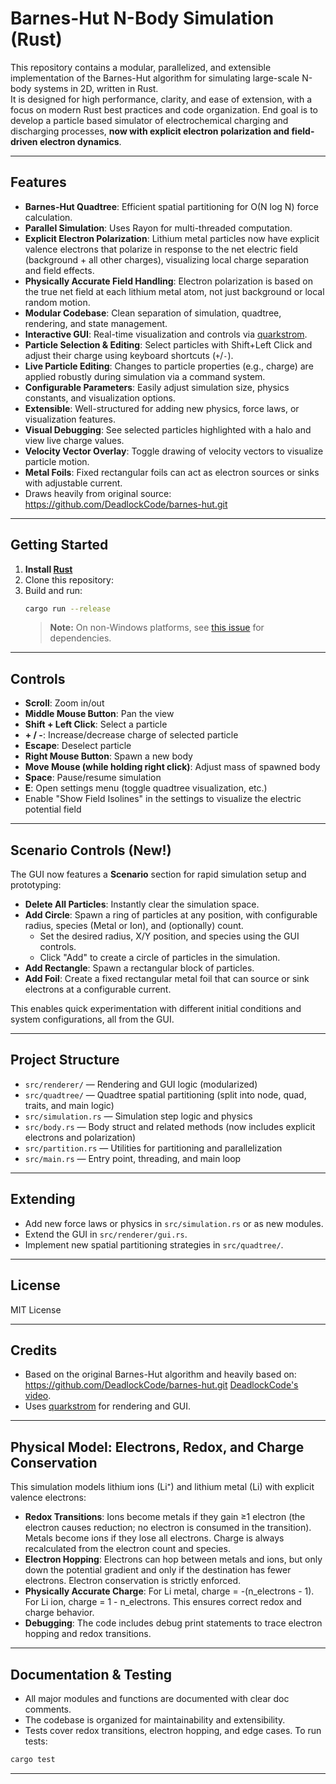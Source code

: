 # Barnes-Hut N-Body Simulation (Rust)

This repository contains a modular, parallelized, and extensible implementation of the Barnes-Hut algorithm for simulating large-scale N-body systems in 2D, written in Rust.  
It is designed for high performance, clarity, and ease of extension, with a focus on modern Rust best practices and code organization.
End goal is to develop a particle based simulator of electrochemical charging and discharging processes, **now with explicit electron polarization and field-driven electron dynamics**.

---

## Features

- **Barnes-Hut Quadtree**: Efficient spatial partitioning for O(N log N) force calculation.
- **Parallel Simulation**: Uses Rayon for multi-threaded computation.
- **Explicit Electron Polarization**: Lithium metal particles now have explicit valence electrons that polarize in response to the net electric field (background + all other charges), visualizing local charge separation and field effects.
- **Physically Accurate Field Handling**: Electron polarization is based on the true net field at each lithium metal atom, not just background or local random motion.
- **Modular Codebase**: Clean separation of simulation, quadtree, rendering, and state management.
- **Interactive GUI**: Real-time visualization and controls via [quarkstrom](https://github.com/DeadlockCode/quarkstrom).
- **Particle Selection & Editing**: Select particles with Shift+Left Click and adjust their charge using keyboard shortcuts (`+`/`-`).
- **Live Particle Editing**: Changes to particle properties (e.g., charge) are applied robustly during simulation via a command system.
- **Configurable Parameters**: Easily adjust simulation size, physics constants, and visualization options.
- **Extensible**: Well-structured for adding new physics, force laws, or visualization features.
- **Visual Debugging**: See selected particles highlighted with a halo and view live charge values.
- **Velocity Vector Overlay**: Toggle drawing of velocity vectors to visualize particle motion.
- **Metal Foils**: Fixed rectangular foils can act as electron sources or sinks with adjustable current.
- Draws heavily from original source: https://github.com/DeadlockCode/barnes-hut.git

---

## Getting Started

1. **Install [Rust](https://www.rust-lang.org/tools/install)**
2. Clone this repository:
3. Build and run:
   ```sh
   cargo run --release
   ```
   > **Note:** On non-Windows platforms, see [this issue](https://github.com/DeadlockCode/n-body/issues/1) for dependencies.

---

## Controls

- **Scroll**: Zoom in/out
- **Middle Mouse Button**: Pan the view
- **Shift + Left Click**: Select a particle
- **+ / -**: Increase/decrease charge of selected particle
- **Escape**: Deselect particle
- **Right Mouse Button**: Spawn a new body
- **Move Mouse (while holding right click)**: Adjust mass of spawned body
- **Space**: Pause/resume simulation
- **E**: Open settings menu (toggle quadtree visualization, etc.)
- Enable "Show Field Isolines" in the settings to visualize the electric potential field

---

## Scenario Controls (New!)

The GUI now features a **Scenario** section for rapid simulation setup and prototyping:

- **Delete All Particles**: Instantly clear the simulation space.
- **Add Circle**: Spawn a ring of particles at any position, with configurable radius, species (Metal or Ion), and (optionally) count.
    - Set the desired radius, X/Y position, and species using the GUI controls.
    - Click "Add" to create a circle of particles in the simulation.
- **Add Rectangle**: Spawn a rectangular block of particles.
- **Add Foil**: Create a fixed rectangular metal foil that can source or sink electrons at a configurable current.

This enables quick experimentation with different initial conditions and system configurations, all from the GUI.

---

## Project Structure

- `src/renderer/` — Rendering and GUI logic (modularized)
- `src/quadtree/` — Quadtree spatial partitioning (split into node, quad, traits, and main logic)
- `src/simulation.rs` — Simulation step logic and physics
- `src/body.rs` — Body struct and related methods (now includes explicit electrons and polarization)
- `src/partition.rs` — Utilities for partitioning and parallelization
- `src/main.rs` — Entry point, threading, and main loop

---

## Extending

- Add new force laws or physics in `src/simulation.rs` or as new modules.
- Extend the GUI in `src/renderer/gui.rs`.
- Implement new spatial partitioning strategies in `src/quadtree/`.

---

## License

MIT License

---

## Credits

- Based on the original Barnes-Hut algorithm and heavily based on: https://github.com/DeadlockCode/barnes-hut.git [DeadlockCode's video](https://youtu.be/nZHjD3cI-EU).
- Uses [quarkstrom](https://github.com/DeadlockCode/quarkstrom) for rendering and GUI.

---

## Physical Model: Electrons, Redox, and Charge Conservation

This simulation models lithium ions (Li⁺) and lithium metal (Li) with explicit valence electrons:

- **Redox Transitions**: Ions become metals if they gain ≥1 electron (the electron causes reduction; no electron is consumed in the transition). Metals become ions if they lose all electrons. Charge is always recalculated from the electron count and species.
- **Electron Hopping**: Electrons can hop between metals and ions, but only down the potential gradient and only if the destination has fewer electrons. Electron conservation is strictly enforced.
- **Physically Accurate Charge**: For Li metal, charge = -(n_electrons - 1). For Li ion, charge = 1 - n_electrons. This ensures correct redox and charge behavior.
- **Debugging**: The code includes debug print statements to trace electron hopping and redox transitions.

---

## Documentation & Testing

- All major modules and functions are documented with clear doc comments.
- The codebase is organized for maintainability and extensibility.
- Tests cover redox transitions, electron hopping, and edge cases. To run tests:

```powershell
cargo test
```

---